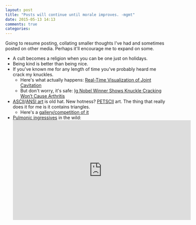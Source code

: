 ```yaml
---
layout: post
title: "Posts will continue until morale improves. -mgmt"
date: 2015-05-13 14:13
comments: true
categories: 
---
```


Going to resume posting, collating smaller thoughts I've had and sometimes posted on other media. Perhaps it'll encourage me to expand on some.

- A cult becomes a religion when you can be one just on holidays.
- Being kind is better than being nice.
- If you've known me for any length of time you've probably heard me crack my knuckles. 
    - Here's what actually happens: [Real-Time Visualization of Joint Cavitation](http://journals.plos.org/plosone/article?id=10.1371/journal.pone.0119470)
    - But don't worry, it's safe: [Ig Nobel Winner Shows Knuckle Cracking Won’t Cause Arthritis](http://tech.mit.edu/V129/N41/ignobels.html)
- [ASCII](http://www.wikiwand.com/en/ASCII_art)/[ANSI art](http://www.wikiwand.com/en/ANSI_art) is old hat. New hotness? [PETSCII](https://www.wikiwand.com/en/PETSCII) art. The thing that really does it for me is it contains triangles.
    - Here's a [gallery/competition of it](http://csdb.dk/event/?id=2139&sort=rating)
- [Pulmonic ingressives](http://www.wikiwand.com/en/Ingressive_sound) in the wild: <iframe width="560" height="315" src="https://www.youtube.com/embed/URgdIAz4QNg" frameborder="0" allowfullscreen></iframe>
